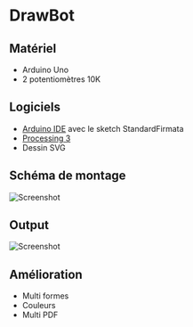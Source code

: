 # DrawBot

## Matériel

 * Arduino Uno
 * 2 potentiomètres 10K

## Logiciels

 * [Arduino IDE](https://www.arduino.cc/en/Main/Software) avec le sketch StandardFirmata
 * [Processing 3](https://processing.org/download)
 * Dessin SVG

## Schéma de montage
![Screenshot](https://github.com/ericgaspar/DrawBot/blob/master/Telecran.png)


## Output
![Screenshot](https://github.com/ericgaspar/DrawBot/blob/master/A.jpg)


## Amélioration
- Multi formes
- Couleurs
- Multi PDF
